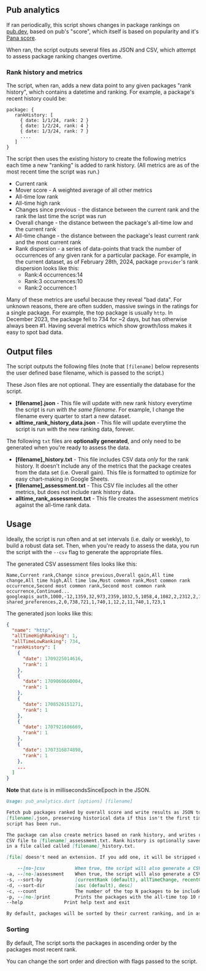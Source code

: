 ## Pub analytics

If ran periodically, this script shows changes in package rankings on [pub.dev](https://pub.dev), based on pub's "score", which itself is based on popularity and it's [Pana score](https://pub.dev/packages/pana).

When ran, the script outputs several files as JSON and CSV, which attempt to
assess package ranking changes overtime.

### Rank history and metrics

The script, when ran, adds a new data point to any given packages "rank history", which contains a datetime and ranking. For example, a package's recent history could be:

```
package: {
   rankHistory: [
     { date: 1/1/24, rank: 2 }
     { date: 1/2/24, rank: 4 }
     { date: 1/3/24, rank: 7 }
     .... 
   ]
}
```

The script then uses the existing history to create the following metrics each time a new "ranking" is added to rank history. (All metrics are as of the most recent time the script was run.)
* Current rank 
* Mover score - A weighted average of all other metrics
* All-time low rank
* All-time high rank
* Changes since previous - the distance between the current rank and the rank the last time the script was run
* Overall change - the distance between the package's all-time low and the current rank
* All-time change - the distance between the package's least current rank and the most current rank
* Rank dispersion - a series of data-points that track the number of occurrences of any given rank for a particular package. For example, in the current dataset, as of February 28th, 2024, package `provider`'s rank dispersion looks like this:
  * Rank:4 occurrences:14	
  * Rank:3 occurrences:10	
  * Rank:2 occurrence:1

Many of these metrics are useful because they reveal "bad data". For unknown reasons, there are often sudden, massive swings in the ratings for a single package. For example, the top package is usually `http`. In December 2023, the package fell to 734 for ~2 days, but has otherwise always been #1. Having several metrics which show growth/loss makes it easy to spot bad data. 

## Output files

The script outputs the following files (note that `[filename]` below represents the user defined base filename, which is passed to the script.)

These Json files are not optional. They are essentially the database for the script.
* **[filename].json** - This file will update with new rank history everytime the script is run _with the same filename_. For example, I change the filename every quarter to start a new dataset.
* **alltime_rank_history_data.json** - This file will update everytime the
  script is run with the new ranking data, forever.

The following `txt` files are **optionally generated**, and only need to be generated when you're ready to assess the data.
* **[filename]_history.txt** - This file includes CSV data _only_ for the rank history. It doesn't include any of the metrics that the package creates from the data set (i.e. Overall gain). This file is formatted to optimize for easy chart-making in Google Sheets.
* **[filename]_assessment.txt** - This CSV file includes all the other metrics, but does not include rank history data.
* **alltime_rank_assessment.txt** - This file creates the assessment metrics against the all-time rank data.

## Usage

Ideally, the script is run often and at set intervals (i.e. daily or weekly), to build a robust data set. Then, when you're ready to assess the data, you run the script with the `--csv` flag to generate the appropriate files.

The generated CSV assessment files looks like this:

```text
Name,Current rank,Change since previous,Overall gain,All time change,All time high,All time low,Most common rank,Most common rank occurrence,Second most common rank,Second most common rank occurrence,Continued...
googleapis_auth,1000,-12,1359,32,973,2359,1032,5,1058,4,1082,2,2312,2,1036,2,1000,1,988,1,973,1,2316,1,2359,1,1086,1,1081,1,1053,1,1050,1,1037,1
shared_preferences,2,0,738,721,1,740,1,12,2,11,740,1,723,1
```

The generated json looks like this:

```json
{
  "name": "http",
  "allTimeHighRanking": 1,
  "allTimeLowRanking": 734,
  "rankHistory": [
    {
      "date": 1709225014616,
      "rank": 1
    },
    {
      "date": 1709060660004,
      "rank": 1
    },
    {
      "date": 1708526151271,
      "rank": 1
    },
    {
      "date": 1707921606669,
      "rank": 1
    },
    {
      "date": 1707316874898,
      "rank": 1
    },
    ...
  ]
}
```

**Note** that `date` is in millisecondsSinceEpoch in the JSON.


```markdown
Usage: pub_analytics.dart [options] [filename]

Fetch pub packages ranked by overall score and write results as JSON to a
[filename].json, preserving historical data if this isn't the first time the
script has been run.

The package can also create metrics based on rank history, and writes results as
CSV file to [filename]_assessment.txt. Rank history is optionally saved as CSV
in a file called called [filename]_history.txt.

[file] doesn't need an extension. If you add one, it will be stripped off.

    --[no-]csv           When true, the script will also generate a CSV file with the data called <filename>_history.txt
-a, --[no-]assessment    When true, the script will also generate a CSV file with computed metrics called <filename>_assessment.txt
-s, --sort-by            [currentRank (default), allTimeChange, recentChange]
-d, --sort-dir           [asc (default), desc]
-c, --count              The number of the top N packages to be included in the dataset. (defaults to "3000")
-p, --[no-]print         Prints the packages with the all-time top 10 movers score. If true, no data will be written to any files. Useful for testing.
--help               Print help text and exit

By default, packages will be sorted by their current ranking, and in ascending order.
```

### Sorting

By default, The script sorts the packages in ascending order by the packages
most recent rank.

You can change the sort order and direction with flags passed to the script.